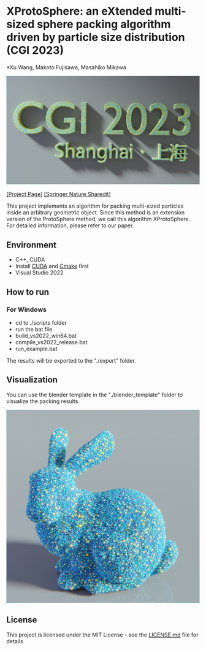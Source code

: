 <!--
 * @Author: Xu.WANG
 * @Date: 2021-10-05 21:02:47
 * @LastEditTime: 2023-08-12 16:28:02
 * @LastEditors: Xu.WANG raymondmgwx@gmail.com
 * @Description: 
-->
# XProtoSphere: an eXtended multi-sized sphere packing algorithm driven by particle size distribution (CGI 2023)

*Xu Wang, Makoto Fujisawa, Masahiko Mikawa

![](./pics/teaser.png)

[[Project Page]](https://raymondmcguire.github.io/xprotosphere/) [[Springer Nature Sharedit]](https://rdcu.be/dgafz)

This project implements an algorithm for packing multi-sized particles inside an arbitrary geometric object. Since this method is an extension version of the ProtoSphere method, we call this algorithm XProtoSphere. For detailed information, please refer to our paper.

## Environment

- C++, CUDA
- Install [CUDA](https://developer.nvidia.com/cuda-downloads) and [Cmake](https://cmake.org/download/) first
- Visual Studio 2022

## How to run

### For Windows

- cd to ./scripts folder
- run the bat file
 - build_vs2022_win64.bat
 - compile_vs2022_release.bat
 - run_example.bat

The results will be exported to the "./export" folder.

## Visualization

You can use the blender template in the "./blender_template" folder to visualize the packing results.

![Example](./pics/bunny.png)


## License

This project is licensed under the MIT License - see the [LICENSE.md](LICENSE) file for details
